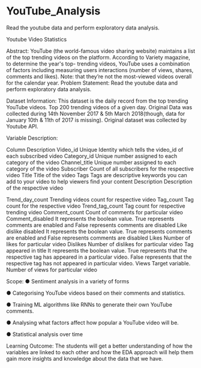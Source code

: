 # YouTube_Analysis
Read the youtube data and perform exploratory data analysis. 
 
 
 
 
Youtube Video Statistics 
 
Abstract: 
YouTube (the world-famous video sharing website) maintains a list of the top trending videos on the platform. According to Variety magazine, to determine the year's top- trending videos, YouTube uses a combination of factors including measuring users interactions (number of views, shares, comments and likes). Note: that they’re not the most-viewed videos overall for the calendar year. 
Problem Statement: Read the youtube data and perform exploratory data analysis. 
 
 
Dataset Information: 
This dataset is the daily record from the top trending YouTube videos. Top 200 trending videos of a given day. Original Data was collected during 14th November 2017 & 5th March 2018(though, data for January 10th & 11th of 2017 is missing). Original dataset was collected by Youtube API. 
 
Variable Description: 
 
Column 	Description 
Video_id 	Unique Identity which tells the video_id of each subscribed video 
Category_id 	Unique number assigned to each category of the video 
Channel_title 	Unique number assigned to each category of the video 
Subscriber 	Count of all subscribers for the respective video 
Title 	Title of the video 
Tags 	Tags are descriptive keywords you can add to your video to help viewers find your content 
Description 	Description of the respective video 
 
 
 
Trend_day_count 	Trending videos count for respective video 
Tag_count 	Tag count for the respective video 
Trend_tag_count 	Tag count for respective trending video 
Comment_count 	Count of comments for particular video 
Comment_disabled 	It represents the boolean value. True represents comments are enabled and False represents comments are disabled 
Like dislike disabled 	It represents the boolean value. True represents comments are enabled and False represents comments are disabled 
Likes 	Number of likes for particular video 
Dislikes 	Number of dislikes for particular video 
Tag appeared in title 	It represents the boolean value. True represents that the respective tag has appeared in a particular video. False represents that the respective tag has not appeared in particular video. 
Views 	Target variable. Number of views for particular video 
 
 
 
Scope: 
●	Sentiment analysis in a variety of forms 


●	Categorising YouTube videos based on their comments and statistics. 


●	Training ML algorithms like RNNs to generate their own YouTube comments.


●	Analysing what factors affect how popular a YouTube video will be. 


●	Statistical analysis over time 
 
 
Learning Outcome: 
The students will get a better understanding of how the variables are linked to each other and how the EDA approach will help them gain more insights and knowledge about the data that we have. 

